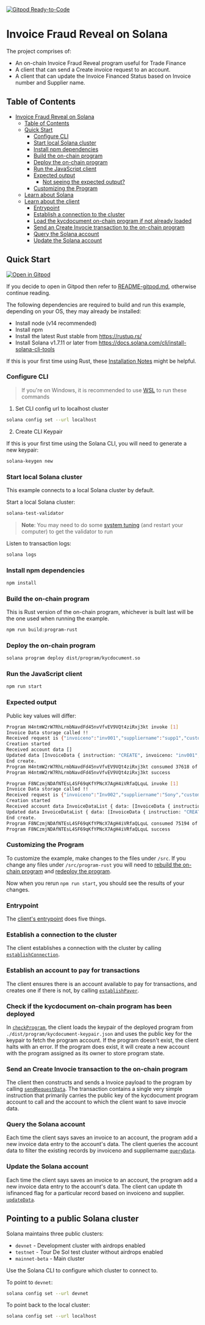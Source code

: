 [![Gitpod
Ready-to-Code](https://img.shields.io/badge/Gitpod-Ready--to--Code-blue?logo=gitpod)](https://gitpod.io/#https://github.com/kotirao27/solana_hackathon/fraud-reveal)

# Invoice Fraud Reveal on Solana

The project comprises of:

* An on-chain Invoice Fraud Reveal program useful for Trade Finance
* A client that can send a Create invoice request to an account.
* A client that can update the Invoice Financed Status based on Invoice number and Supplier name.

## Table of Contents
- [Invoice Fraud Reveal on Solana](#invoce-fraud-reveal-on-solana)
  - [Table of Contents](#table-of-contents)
  - [Quick Start](#quick-start)
    - [Configure CLI](#configure-cli)
    - [Start local Solana cluster](#start-local-solana-cluster)
    - [Install npm dependencies](#install-npm-dependencies)
    - [Build the on-chain program](#build-the-on-chain-program)
    - [Deploy the on-chain program](#deploy-the-on-chain-program)
    - [Run the JavaScript client](#run-the-javascript-client)
    - [Expected output](#expected-output)
      - [Not seeing the expected output?](#not-seeing-the-expected-output)
    - [Customizing the Program](#customizing-the-program)
  - [Learn about Solana](#learn-about-solana)
  - [Learn about the client](#learn-about-the-client)
    - [Entrypoint](#entrypoint)
    - [Establish a connection to the cluster](#establish-a-connection-to-the-cluster)
    - [Load the kycdocument on-chain program if not already loaded](#load-the-kycdocument-on-chain-program-if-not-already-loaded)
    - [Send an Create Invocie transaction to the on-chain program](#send-a-create-invoice-to-the-on-chain-program)
    - [Query the Solana account](#query-the-solana-account)
    - [Update the Solana account](#update-the-solana-account)
  
## Quick Start

[![Open in
Gitpod](https://gitpod.io/button/open-in-gitpod.svg)](https://gitpod.io/#https://github.com/kotirao27/solana_hackathon/fraud-reveal)

If you decide to open in Gitpod then refer to
[README-gitpod.md](README-gitpod.md), otherwise continue reading.

The following dependencies are required to build and run this example, depending
on your OS, they may already be installed:

- Install node (v14 recommended)
- Install npm
- Install the latest Rust stable from https://rustup.rs/
- Install Solana v1.7.11 or later from
  https://docs.solana.com/cli/install-solana-cli-tools

If this is your first time using Rust, these [Installation
Notes](README-installation-notes.md) might be helpful.

### Configure CLI

> If you're on Windows, it is recommended to use [WSL](https://docs.microsoft.com/en-us/windows/wsl/install-win10) to run these commands

1. Set CLI config url to localhost cluster

```bash
solana config set --url localhost
```

2. Create CLI Keypair

If this is your first time using the Solana CLI, you will need to generate a new keypair:

```bash
solana-keygen new
```

### Start local Solana cluster

This example connects to a local Solana cluster by default.

Start a local Solana cluster:
```bash
solana-test-validator
```
> **Note**: You may need to do some [system tuning](https://docs.solana.com/running-validator/validator-start#system-tuning) (and restart your computer) to get the validator to run

Listen to transaction logs:
```bash
solana logs
```

### Install npm dependencies

```bash
npm install
```

### Build the on-chain program

This is Rust version of the on-chain program, whichever is built
last will be the one used when running the example.

```bash
npm run build:program-rust
```

### Deploy the on-chain program

```bash
solana program deploy dist/program/kycdocument.so
```

### Run the JavaScript client

```bash
npm run start
```

### Expected output

Public key values will differ:

```bash
Program H4ntmW2rW7RhLrmbNavdFd45nvVfvEV9VQt4ziRxj3kt invoke [1]
Invoice Data storage called !!
Received request is {"invoiceno":"inv001","suppliername":"supp1","customername":"cust1","invoiceamt":10,"instruction":"CREATE","invoicedate":"10-OCT-2021","isfinanced":"N"}
Creation started
Received account data []
Updated data [InvoiceData { instruction: "CREATE", invoiceno: "inv001", suppliername: "supp1", customername: "cust1", invoicedate: "10-OCT-2021", invoiceamt: 10, isfinanced: "N" }]
End create.
Program H4ntmW2rW7RhLrmbNavdFd45nvVfvEV9VQt4ziRxj3kt consumed 37618 of 200000 compute units
Program H4ntmW2rW7RhLrmbNavdFd45nvVfvEV9VQt4ziRxj3kt success
```

```bash
Program F8NCzmjNDAfNTEsL4SF69qKfYPNcX7AgH4iVRfaQLquL invoke [1]
Invoice Data storage called !!
Received request is {"invoiceno":"Inv002","suppliername":"Sony","customername":"DEF Cusomer","invoiceamt":100,"instruction":"CREATE","invoicedate":"14-OCT-2021","isfinanced":"N"}
Creation started
Received account data InvoiceDataList { data: [InvoiceData { instruction: "CREATE", invoiceno: "Inv001", suppliername: "Sony", customername: "ABC Customer ltd", invoicedate: "14-OCT-2021", invoiceamt: 10000, isfinanced: "N" }] }
Updated data InvoiceDataList { data: [InvoiceData { instruction: "CREATE", invoiceno: "Inv001", suppliername: "Sony", customername: "ABC Customer ltd", invoicedate: "14-OCT-2021", invoiceamt: 10000, isfinanced: "N" }, InvoiceData { instruction: "CREATE", invoiceno: "Inv002", suppliername: "Sony", customername: "DEF Cusomer", invoicedate: "14-OCT-2021", invoiceamt: 100, isfinanced: "N" }] }
End create.
Program F8NCzmjNDAfNTEsL4SF69qKfYPNcX7AgH4iVRfaQLquL consumed 75194 of 200000 compute units
Program F8NCzmjNDAfNTEsL4SF69qKfYPNcX7AgH4iVRfaQLquL success
```

### Customizing the Program

To customize the example, make changes to the files under `/src`.  If you change
any files under `/src/program-rust` you will need to
[rebuild the on-chain program](#build-the-on-chain-program) and [redeploy the program](#deploy-the-on-chain-program).

Now when you rerun `npm run start`, you should see the results of your changes.

### Entrypoint

The [client's
entrypoint](https://github.com/kotirao27/solana_hackathon/fraud-reveal/src/client/main.ts#L13)
does five things.

### Establish a connection to the cluster

The client establishes a connection with the cluster by calling
[`establishConnection`](https://github.com/kotirao27/solana_hackathon/fraud-reveal/src/client/invoicekyc_client.ts#L110).

### Establish an account to pay for transactions

The client ensures there is an account available to pay for transactions,
and creates one if there is not, by calling
[`establishPayer`](https://github.com/kotirao27/solana_hackathon/fraud-reveal/src/client/invoicekyc_client.ts#L120).

### Check if the kycdocument on-chain program has been deployed

In [`checkProgram`](https://github.com/kotirao27/solana_hackathon/fraud-reveal/src/client/invoicekyc_client.ts#L158),
the client loads the keypair of the deployed program from `./dist/program/kycdocument-keypair.json` and uses
the public key for the keypair to fetch the program account. If the program doesn't exist, the client halts
with an error. If the program does exist, it will create a new account with the program assigned as its owner
to store program state.

### Send an Create Invocie transaction to the on-chain program

The client then constructs and sends a Invoice payload to the program by
calling
[`sendRequestData`](https://github.com/kotirao27/solana_hackathon/fraud-reveal/src/client/invoicekyc_client.ts#L223).
The transaction contains a single very simple instruction that primarily carries
the public key of the kycdocument program account to call and the 
account to which the client want to save invocie data.

### Query the Solana account

Each time the client says saves an invoice to an account, the program add a new invoice data entry to the account's data.  The client queries the
account data to filter the existing records by invoiceno and suppliername
[`queryData`](https://github.com/kotirao27/solana_hackathon/fraud-reveal/src/client/invoicekyc_client.ts#L230).

### Update the Solana account

Each time the client says saves an invoice to an account, the program add a new invoice data entry to the account's data.  The client can update th isfinanced flag for a particular record based on invoiceno and supplier.
[`updateData`](https://github.com/kotirao27/solana_hackathon/fraud-reveal/src/client/invoicekyc_client.ts#L237).


## Pointing to a public Solana cluster

Solana maintains three public clusters:
- `devnet` - Development cluster with airdrops enabled
- `testnet` - Tour De Sol test cluster without airdrops enabled
- `mainnet-beta` -  Main cluster

Use the Solana CLI to configure which cluster to connect to.

To point to `devnet`:
```bash
solana config set --url devnet
```

To point back to the local cluster:
```bash
solana config set --url localhost
```
